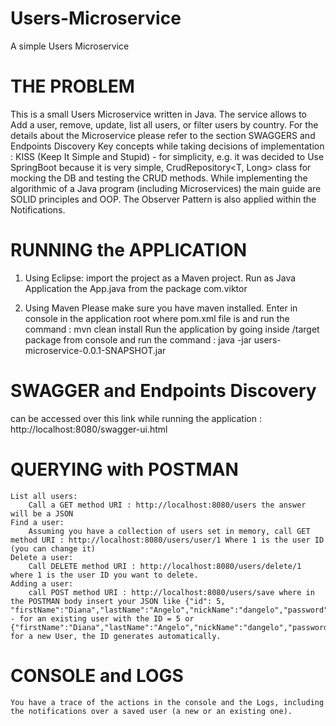 # Users-Microservice
A simple Users Microservice

# THE PROBLEM
This is a small Users Microservice written in Java.
	The service allows to Add a user, remove, update, list all users, or filter users by country.
	For the details about the Microservice please refer to the section SWAGGERS and Endpoints Discovery
Key concepts while taking decisions of implementation : KISS (Keep It Simple and Stupid) - for simplicity, e.g. it was decided to Use SpringBoot because it is very simple, CrudRepository<T, Long> class for mocking the DB and testing the CRUD methods.
While implementing the algorithmic of a Java program (including Microservices) the main guide are SOLID principles and OOP. The Observer Pattern is also applied within the Notifications.


# RUNNING the APPLICATION
1. Using Eclipse:
	import the project as a Maven project.
	Run as Java Application the App.java from the package com.viktor

2. Using Maven
	Please make sure you have maven installed.
	Enter in console in the application root where pom.xml file is and run the command : mvn clean install
	Run the application by going inside /target package from console and run the command : java -jar users-microservice-0.0.1-SNAPSHOT.jar


# SWAGGER and Endpoints Discovery
can be accessed over this link while running the application : http://localhost:8080/swagger-ui.html

# QUERYING with POSTMAN
	List all users: 
		Call a GET method URI : http://localhost:8080/users the answer will be a JSON  
	Find a user: 
		Assuming you have a collection of users set in memory, call GET method URI : http://localhost:8080/users/user/1 Where 1 is the user ID (you can change it)
	Delete a user:
		Call DELETE method URI : http://localhost:8080/users/delete/1   where 1 is the user ID you want to delete.
	Adding a user:
		call POST method URI : http://localhost:8080/users/save where in the POSTMAN body insert your JSON like {"id": 5, "firstName":"Diana","lastName":"Angelo","nickName":"dangelo","password":"pass","email":"d.a@gmail.com","country":"uk"} - for an existing user with the ID = 5 or {"firstName":"Diana","lastName":"Angelo","nickName":"dangelo","password":"pass","email":"d.a@gmail.com","country":"uk"} for a new User, the ID generates automatically.

# CONSOLE and LOGS
	You have a trace of the actions in the console and the Logs, including the notifications over a saved user (a new or an existing one).
